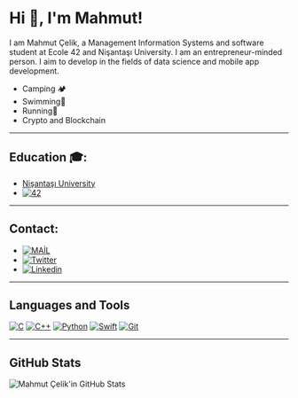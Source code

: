 # Hi 👋, I'm Mahmut!

I am Mahmut Çelik, a Management Information Systems and software student at Ecole 42 and Nişantaşı University.
I am an entrepreneur-minded person. I aim to develop in the fields of data science and mobile app development.
- Camping 🏕️
- Swimming🌊
- Running🥾
- Crypto and Blockchain 

---
## Education 🎓:
- [Nişantaşı University](https://www.nisantasi.edu.tr/)
- [![42](https://r.resimlink.com/PKZ3iJ1fFO.png)](https://www.42network.org/)
---
## Contact:
- [![MAİL](https://r.resimlink.com/ZxS7iPI.png)](mahmut53celik@gmail.com)
- [![Twitter](https://r.resimlink.com/t7PiI3V.png)](https://twitter.com/mahmutceelikk)
- [![Linkedin](https://r.resimlink.com/SdhZH2.png)](https://www.linkedin.com/mahmutceelik/)
---
## Languages and Tools
[![C](https://r.resimlink.com/_bGlpnICH.png)](https://resimlink.com/_bGlpnICH)
[![C++](https://r.resimlink.com/7F8OoK.png)](https://resimlink.com/7F8OoK)
[![Python](https://r.resimlink.com/3Cx_yZk.png)](https://resimlink.com/3Cx_yZk)
[![Swift](https://r.resimlink.com/ohbdfx2gSQmJ.png)](https://resimlink.com/ohbdfx2gSQmJ)
[![Git](https://r.resimlink.com/dpcl7J.png)](https://resimlink.com/dpcl7J)

---
## GitHub Stats
![Mahmut Çelik'in GitHub Stats](https://github-readme-stats.vercel.app/api?username=mahmutceelik&show_icons=true&theme=radical)
